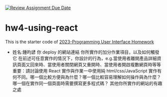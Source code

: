 [![Review Assignment Due Date](https://classroom.github.com/assets/deadline-readme-button-24ddc0f5d75046c5622901739e7c5dd533143b0c8e959d652212380cedb1ea36.svg)](https://classroom.github.com/a/wH3jFylN)
# hw4-using-react
This is the starter code of [2023-Programming User Interface Homework](https://hackmd.io/@akairisu/ByGFeGdZh)

- 姓名:鍾昀諺
你 deploy 的網站連結
你所實作的加分作業項目，以及如何觸發它
在前述可任意實作的情況下，你設計的行為，e.g.當使用者離開產品詳細資訊頁面又回來時、當使用者關閉網頁又重開時、當使用者開啟複數網頁時等等
重要：請討論使用 React 實作與作業一中使用純 html/css/JavaScript 實作有何不同。哪一個比較方便與為什麼？哪一個比較容易理解如何操作與為什麼？哪一個在實作同一個頁面時需要撰寫更多程式碼？
其他你所實作的網站的有趣之處